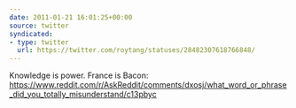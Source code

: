 ```yaml
---
date: 2011-01-21 16:01:25+00:00
source: twitter
syndicated:
- type: twitter
  url: https://twitter.com/roytang/statuses/28482307618766848/
---
```


Knowledge is power. France is Bacon: https://www.reddit.com/r/AskReddit/comments/dxosj/what_word_or_phrase_did_you_totally_misunderstand/c13pbyc